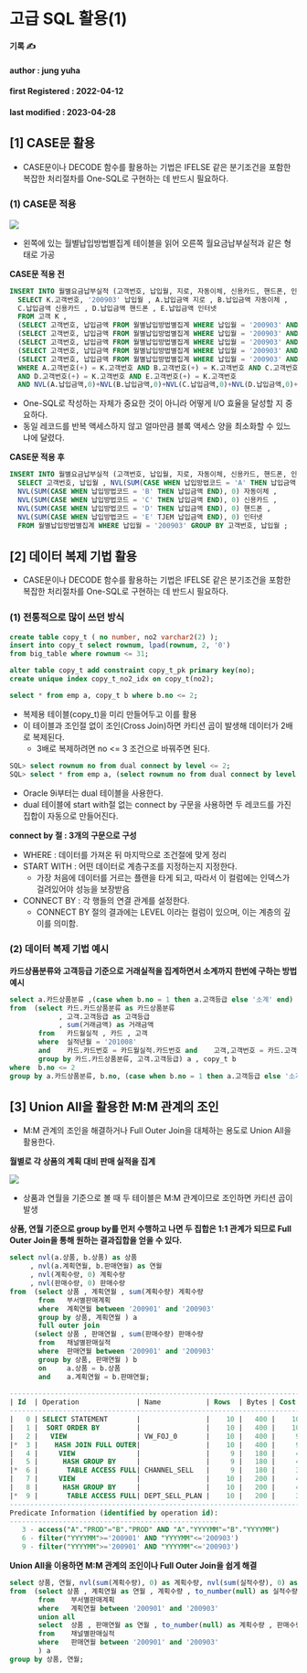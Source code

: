 # 고급 SQL 활용(1)

**기록 ✍️**

#### author : jung yuha

#### **first Registered : 2022-04-12**

#### last modified : **2023-04-28**



## \[1] CASE문 활용

* CASE문이나 DECODE 함수를 활용하는 기법은 IFELSE 같은 분기조건을 포함한 복잡한 처리절차를 One-SQL로 구현하는 데 반드시 필요하다.

### (1) CASE문 적용

![](https://velog.velcdn.com/images/yooha9621/post/c9b8195e-3aae-4176-868e-692da8a6d0cf/image.png)

* 왼쪽에 있는 월별납입방법별집계 테이블을 읽어 오른쪽 월요금납부실적과 같은 형태로 가공

**CASE문 적용 전**

```sql
INSERT INTO 월별요금납부실적 (고객번호, 납입월, 지로, 자동이체, 신용카드, 핸드폰, 인터넷) 
  SELECT K.고객번호, '200903' 납입월 , A.납입금액 지로 , B.납입금액 자동이체 ,
  C.납입금액 신용카드 , D.납입금액 핸드폰 , E.납입금액 인터넷
  FROM 고객 K ,
  (SELECT 고객번호, 납입금액 FROM 월별납입방법별집계 WHERE 납입월 = '200903' AND 납입방법코드 = 'A') A ,
  (SELECT 고객번호, 납입금액 FROM 월별납입방법별집계 WHERE 납입월 = '200903' AND 납입방법코드 = 'B') B ,
  (SELECT 고객번호, 납입금액 FROM 월별납입방법별집계 WHERE 납입월 = '200903' AND 납입방법코드 = 'C') C ,
  (SELECT 고객번호, 납입금액 FROM 월별납입방법별집계 WHERE 납입월 = '200903' AND 납입방법코드 = 'D') D ,
  (SELECT 고객번호, 납입금액 FROM 월별납입방법별집계 WHERE 납입월 = '200903' AND 납입방법코드 = 'E') E 
  WHERE A.고객번호(+) = K.고객번호 AND B.고객번호(+) = K.고객번호 AND C.고객번호(+) = K.고객번호 
  AND D.고객번호(+) = K.고객번호 AND E.고객번호(+) = K.고객번호 
  AND NVL(A.납입금액,0)+NVL(B.납입금액,0)+NVL(C.납입금액,0)+NVL(D.납입금액,0)+NVL(E.납입금액,0) > 0 ;
```

* One-SQL로 작성하는 자체가 중요한 것이 아니라 어떻게 I/O 효율을 달성할 지 중요하다.
* 동일 레코드를 반복 액세스하지 않고 얼마만큼 블록 액세스 양을 최소화할 수 있느냐에 달렸다.

**CASE문 적용 후**

```sql
INSERT INTO 월별요금납부실적 (고객번호, 납입월, 지로, 자동이체, 신용카드, 핸드폰, 인터넷) 
  SELECT 고객번호, 납입월 , NVL(SUM(CASE WHEN 납입방법코드 = 'A' THEN 납입금액 END), 0) 지로 , 
  NVL(SUM(CASE WHEN 납입방법코드 = 'B' THEN 납입금액 END), 0) 자동이체 , 
  NVL(SUM(CASE WHEN 납입방법코드 = 'C' THEN 납입금액 END), 0) 신용카드 , 
  NVL(SUM(CASE WHEN 납입방법코드 = 'D' THEN 납입금액 END), 0) 핸드폰 , 
  NVL(SUM(CASE WHEN 납입방법코드 = 'E' TJEM 납입금액 END), 0) 인터넷 
  FROM 월별납입방법별집계 WHERE 납입월 = '200903' GROUP BY 고객번호, 납입월 ;
```

## \[2] 데이터 복제 기법 활용

* CASE문이나 DECODE 함수를 활용하는 기법은 IFELSE 같은 분기조건을 포함한 복잡한 처리절차를 One-SQL로 구현하는 데 반드시 필요하다.

### (1) 전통적으로 많이 쓰던 방식

```sql
create table copy_t ( no number, no2 varchar2(2) ); 
insert into copy_t select rownum, lpad(rownum, 2, '0')
from big_table where rownum <= 31; 

alter table copy_t add constraint copy_t_pk primary key(no); 
create unique index copy_t_no2_idx on copy_t(no2); 

select * from emp a, copy_t b where b.no <= 2; 
```

* 복제용 테이블(copy\_t)을 미리 만들어두고 이를 활용
* 이 테이블과 조인절 없이 조인(Cross Join)하면 카티션 곱이 발생해 데이터가 2배로 복제된다.
  * 3배로 복제하려면 no <= 3 조건으로 바꿔주면 된다.

```sql
SQL> select rownum no from dual connect by level <= 2;
SQL> select * from emp a, (select rownum no from dual connect by level <= 2) b;
```

* Oracle 9i부터는 dual 테이블을 사용한다.
* dual 테이블에 start with절 없는 connect by 구문을 사용하면 두 레코드를 가진 집합이 자동으로 만들어진다.

**connect by 절 : 3개의 구문으로 구성**

* WHERE : 데이터를 가져온 뒤 마지막으로 조건절에 맞게 정리
* START WITH : 어떤 데이터로 계층구조를 지정하는지 지정한다.
  * 가장 처음에 데이터를 거르는 플랜을 타게 되고, 따라서 이 컬럼에는 인덱스가 걸려있어야 성능을 보장받음
* CONNECT BY : 각 행들의 연결 관계를 설정한다.
  * CONNECT BY 절의 결과에는 LEVEL 이라는 컬럼이 있으며, 이는 계층의 깊이를 의미함.

### (2) 데이터 복제 기법 예시

**카드상품분류와 고객등급 기준으로 거래실적을 집계하면서 소계까지 한번에 구하는 방법 예시**

```sql
select a.카드상품분류 ,(case when b.no = 1 then a.고객등급 else '소계' end) as 고객등급 , sum(a.거래금액) as 거래금액
from  (select 카드.카드상품분류 as 카드상품분류
            , 고객.고객등급 as 고객등급
            , sum(거래금액) as 거래금액
       from   카드월실적 , 카드 , 고객
       where  실적년월 = '201008'
       and    카드.카드번호 = 카드월실적.카드번호 and    고객,고객번호 = 카드.고객번호
       group by 카드.카드상품분류, 고객.고객등급) a , copy_t b
where  b.no <= 2
group by a.카드상품분류, b.no, (case when b.no = 1 then a.고객등급 else '소계' end)
```

## \[3] Union All을 활용한 M:M 관계의 조인

* M:M 관계의 조인을 해결하거나 Full Outer Join을 대체하는 용도로 Union All을 활용한다.

**월별로 각 상품의 계획 대비 판매 실적을 집계**

![](https://velog.velcdn.com/images/yooha9621/post/4e6715db-5101-4851-9551-cdeff0ea93af/image.png)

* 상품과 연월을 기준으로 볼 때 두 테이블은 M:M 관계이므로 조인하면 카티션 곱이 발생

**상품, 연월 기준으로 group by를 먼저 수행하고 나면 두 집합은 1:1 관계가 되므로 Full Outer Join을 통해 원하는 결과집합을 얻을 수 있다.**

```sql
select nvl(a.상품, b.상품) as 상품
     , nvl(a.계획연월, b.판매연월) as 연월
     , nvl(계획수량, 0) 계획수량
     , nvl(판매수량, 0) 판매수량
from  (select 상품 , 계획연월 , sum(계획수량) 계획수량
       from   부서별판매계획
       where  계획연월 between '200901' and '200903'
       group by 상품, 계획연월 ) a
       full outer join
      (select 상품 , 판매연월 , sum(판매수량) 판매수량
       from   채널별판매실적
       where  판매연월 between '200901' and '200903'
       group by 상품, 판매연월 ) b
       on     a.상품 = b.상품
       and    a.계획연월 = b.판매연월;
       
-----------------------------------------------------------------------------------------
| Id  | Operation              | Name           | Rows  | Bytes | Cost (%CPU)| Time     |
-----------------------------------------------------------------------------------------
|   0 | SELECT STATEMENT       |                |    10 |   400 |    10  (40)| 00:00:01 |
|   1 |  SORT ORDER BY         |                |    10 |   400 |    10  (40)| 00:00:01 |
|   2 |   VIEW                 | VW_FOJ_0       |    10 |   400 |     9  (34)| 00:00:01 |
|*  3 |    HASH JOIN FULL OUTER|                |    10 |   400 |     9  (34)| 00:00:01 |
|   4 |     VIEW               |                |     9 |   180 |     4  (25)| 00:00:01 |
|   5 |      HASH GROUP BY     |                |     9 |   180 |     4  (25)| 00:00:01 |
|*  6 |       TABLE ACCESS FULL| CHANNEL_SELL   |     9 |   180 |     3   (0)| 00:00:01 |
|   7 |     VIEW               |                |    10 |   200 |     4  (25)| 00:00:01 |
|   8 |      HASH GROUP BY     |                |    10 |   200 |     4  (25)| 00:00:01 |
|*  9 |       TABLE ACCESS FULL| DEPT_SELL_PLAN |    10 |   200 |     3   (0)| 00:00:01 |
-----------------------------------------------------------------------------------------
Predicate Information (identified by operation id):
---------------------------------------------------
   3 - access("A"."PROD"="B"."PROD" AND "A"."YYYYMM"="B"."YYYYMM")
   6 - filter("YYYYMM">='200901' AND "YYYYMM"<='200903')
   9 - filter("YYYYMM">='200901' AND "YYYYMM"<='200903')
```

**Union All을 이용하면 M:M 관계의 조인이나 Full Outer Join을 쉽게 해결**

```sql
select 상품, 연월, nvl(sum(계획수량), 0) as 계획수량, nvl(sum(실적수량), 0) as 실적수량
from  (select 상품 , 계획연월 as 연월 , 계획수량 , to_number(null) as 실적수량
       from    부서별판매계획
       where   계획연월 between '200901' and '200903'
       union all
       select  상품 , 판매연월 as 연월 , to_number(null) as 계획수량 , 판매수량
       from    채널별판매실적
       where   판매연월 between '200901' and '200903'
       ) a
group by 상품, 연월;
```
